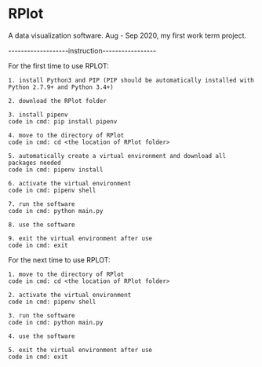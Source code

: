 # RPlot
A data visualization software. Aug - Sep 2020, my first work term project.

-------------------instruction-----------------

For the first time to use RPLOT:

	1. install Python3 and PIP (PIP should be automatically installed with Python 2.7.9+ and Python 3.4+)

	2. download the RPlot folder
	
	3. install pipenv
	code in cmd: pip install pipenv

	4. move to the directory of RPlot
	code in cmd: cd <the location of RPlot folder>

	5. automatically create a virtual environment and download all packages needed
	code in cmd: pipenv install

	6. activate the virtual environment
	code in cmd: pipenv shell

	7. run the software
	code in cmd: python main.py
	
	8. use the software

	9. exit the virtual environment after use
	code in cmd: exit

For the next time to use RPLOT:
	
	1. move to the directory of RPlot
	code in cmd: cd <the location of RPlot folder>

	2. activate the virtual environment
	code in cmd: pipenv shell

	3. run the software
	code in cmd: python main.py

	4. use the software

	5. exit the virtual environment after use
	code in cmd: exit
